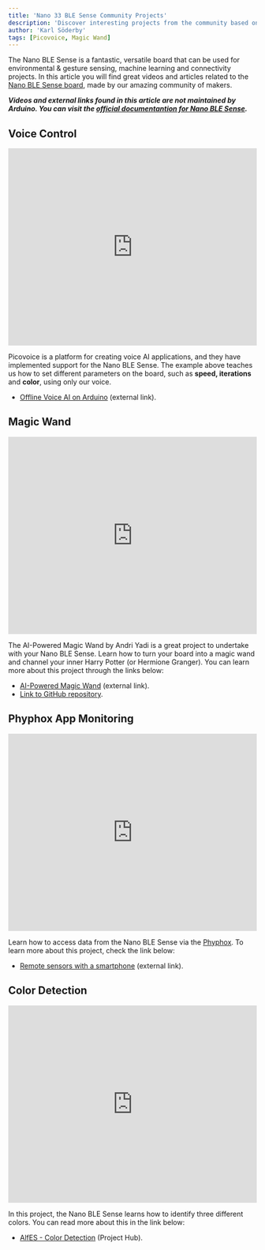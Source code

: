 ```yaml
---
title: 'Nano 33 BLE Sense Community Projects'
description: 'Discover interesting projects from the community based on the Nano 33 BLE Sense board.'
author: 'Karl Söderby'
tags: [Picovoice, Magic Wand]
---
```


The Nano BLE Sense is a fantastic, versatile board that can be used for environmental & gesture sensing, machine learning and connectivity projects. In this article you will find great videos and articles related to the [Nano BLE Sense board](https://store.arduino.cc/products/arduino-nano-33-ble-sense), made by our amazing community of makers.

***Videos and external links found in this article are not maintained by Arduino. You can visit the [official documentantion for Nano BLE Sense](/hardware/nano-33-ble-sense).***

## Voice Control

<iframe width="100%" height="400" src="https://www.youtube.com/embed/b7wzFEDU0U8" title="YouTube video player" frameborder="0" allow="accelerometer; autoplay; clipboard-write; encrypted-media; gyroscope; picture-in-picture" allowfullscreen></iframe>

Picovoice is a platform for creating voice AI applications, and they have implemented support for the Nano BLE Sense. The example above teaches us how to set different parameters on the board, such as **speed, iterations** and **color**, using only our voice.

- [Offline Voice AI on Arduino](https://medium.com/picovoice/offline-voice-ai-on-arduino-4a7f7e572bfb) (external link).

## Magic Wand

<iframe width="100%" height="400" src="https://www.youtube.com/embed/Lfv3WJnYhX0" title="YouTube video player" frameborder="0" allow="accelerometer; autoplay; clipboard-write; encrypted-media; gyroscope; picture-in-picture" allowfullscreen></iframe>

The AI-Powered Magic Wand by Andri Yadi is a great project to undertake with your Nano BLE Sense. Learn how to turn your board into a magic wand and channel your inner Harry Potter (or Hermione Granger). You can learn more about this project through the links below:

- [AI-Powered Magic Wand](https://medium.com/picovoice/offline-voice-ai-on-arduino-4a7f7e572bfb) (external link).
- [Link to GitHub repository](https://github.com/andriyadi/MagicWand-TFLite-Arduino).

## Phyphox App Monitoring

<iframe width="100%" height="400" src="https://www.youtube.com/embed/3uaFVM0IBiE" title="YouTube video player" frameborder="0" allow="accelerometer; autoplay; clipboard-write; encrypted-media; gyroscope; picture-in-picture" allowfullscreen></iframe>

Learn how to access data from the Nano BLE Sense via the [Phyphox](https://phyphox.org/). To learn more about this project, check the link below:

- [Remote sensors with a smartphone](http://hebergement.universite-paris-saclay.fr/supraconductivite/project/arduino_nano/?lang=en) (external link).

## Color Detection

<iframe width="100%" height="400" src="https://www.youtube.com/embed/BGAXLsUgPqY" title="YouTube video player" frameborder="0" allow="accelerometer; autoplay; clipboard-write; encrypted-media; gyroscope; picture-in-picture" allowfullscreen></iframe>

In this project, the Nano BLE Sense learns how to identify three different colors. You can read more about this in the link below:

- [AlfES - Color Detection](https://create.arduino.cc/projecthub/aifes_team/aifes-color-detection-demo-772811) (Project Hub).

